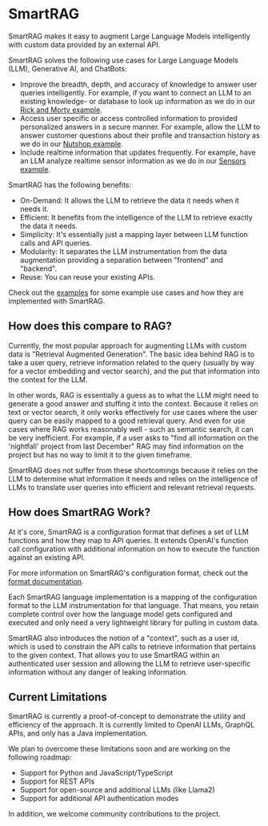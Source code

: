 # SmartRAG

SmartRAG makes it easy to augment Large Language Models intelligently with custom data provided by an external API.

SmartRAG solves the following use cases for Large Language Models (LLM), Generative AI, and ChatBots:
* Improve the breadth, depth, and accuracy of knowledge to answer user queries intelligently. For example, if you want to connect an LLM to an existing knowledge- or database to look up information as we do in our [Rick and Morty example](api-examples/rickandmorty).
* Access user specific or access controlled information to provided personalized answers in a secure manner. For example, allow the LLM to answer customer questions about their profile and transaction history as we do in our [Nutshop example](api-examples/nutshop).
* Include realtime information that updates frequently. For example, have an LLM analyze realtime sensor information as we do in our [Sensors example](api-examples/sensors).

SmartRAG has the following benefits:
* On-Demand: It allows the LLM to retrieve the data it needs when it needs it.
* Efficient: It benefits from the intelligence of the LLM to retrieve exactly the data it needs. 
* Simplicity: It's essentially just a mapping layer between LLM function calls and API queries.
* Modularity: It separates the LLM instrumentation from the data augmentation providing a separation between "frontend" and "backend".
* Reuse: You can reuse your existing APIs.

Check out the [examples](api-examples) for some example use cases and how they are implemented with SmartRAG.

## How does this compare to RAG?

Currently, the most popular approach for augmenting LLMs with custom data is "Retrieval Augmented Generation". The basic idea behind RAG is to take a user query, retrieve information related to the query (usually by way for a vector embedding and vector search), and the put that information into the context for the LLM.

In other words, RAG is essentially a guess as to what the LLM might need to generate a good answer and stuffing it into the context. Because it relies on text or vector search, it only works effectively for use cases where the user query can be easily mapped to a good retrieval query.
And even for use cases where RAG works reasonably well - such as semantic search, it can be very inefficient. For example, if a user asks to "find all information on the 'nightfall' project from last December" RAG may find information on the project but has no way to limit it to the given timeframe. 

SmartRAG does not suffer from these shortcomings because it relies on the LLM to determine what information it needs and relies on the intelligence of LLMs to translate user queries into efficient and relevant retrieval requests.

## How does SmartRAG Work?

At it's core, SmartRAG is a configuration format that defines a set of LLM functions and how they map to API queries.
It extends OpenAI's function call configuration with additional information on how to execute the function against an existing API.

For more information on SmartRAG's configuration format, check out the [format documentation](FORMAT.md).

Each SmartRAG language implementation is a mapping of the configuration format to the LLM instrumentation for that language. That means, you retain complete control over how the language model gets configured and executed and only need a very lightweight library for pulling in custom data.

SmartRAG also introduces the notion of a "context", such as a user id, which is used to constrain the API calls to retrieve
information that pertains to the given context. That allows you to use SmartRAG within an authenticated user session
and allowing the LLM to retrieve user-specific information without any danger of leaking information.

## Current Limitations

SmartRAG is currently a proof-of-concept to demonstrate the utility and efficiency of the approach.
It is currently limited to OpenAI LLMs, GraphQL APIs, and only has a Java implementation.

We plan to overcome these limitations soon and are working on the following roadmap:
* Support for Python and JavaScript/TypeScript
* Support for REST APIs
* Support for open-source and additional LLMs (like Llama2)
* Support for additional API authentication modes

In addition, we welcome community contributions to the project.